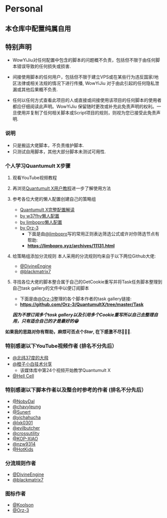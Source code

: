 # Personal
## 本仓库中配置纯属自用
## 特别声明
- WowYiJiu对任何配置中包含的脚本的问题概不负责，包括但不限于由任何脚本错误导致的任何损失或损害.

- 间接使用脚本的任何用户，包括但不限于建立VPS或在某些行为违反国家/地区法律或相关法规的情况下进行传播, WowYiJiu 对于由此引起的任何隐私泄漏或其他后果概不负责.

- 任何以任何方式查看此项目的人或直接或间接使用该项目的任何脚本的使用者都应仔细阅读此声明。WowYiJiu 保留随时更改或补充此免责声明的权利。一旦使用并复制了任何相关脚本或Script项目的规则，则视为您已接受此免责声明.

### 说明
- 只是搬运大佬脚本，不负责维护脚本.
- 只测试自用脚本，其他大部分脚本未测试可用性.

### 个人学习Quantumult X步骤
1. 观看YouTube视频教程
2. 再浏览[Quantumult X用户教程](https://www.notion.so/Quantumult-X-1d32ddc6e61c4892ad2ec5ea47f00917)进一步了解使用方法
3. 参考各位大佬的懒人配置创建自己的策略组
   - [Quantumult X完整配置解读](https://raw.githubusercontent.com/KOP-XIAO/QuantumultX/master/QuantumultX_Profiles.conf)
   - [by w37fhy懒人配置](https://raw.githubusercontent.com/w37fhy/QuantumultX/master/w37fhy_diy.conf)
   - [by limbopro懒人配置](https://raw.githubusercontent.com/limbopro/Profiles4limbo/main/full.conf)
   - [by Orz-3](https://raw.githubusercontent.com/Orz-3/QuantumultX/master/Orz-3.conf)
     - 下面是由[@limbopro](https://github.com/limbopro)写的常用正则表达筛选公式或许对你筛选节点有帮助:
     - **https://limbopro.xyz/archives/11131.html**
4. 给策略组添加分流规则
   本人采用的分流规则均来自于以下两位Github大佬:
   - [@DivineEngine](https://github.com/DivineEngine)
   - [@blackmatrix7](https://github.com/blackmatrix7)
5. 寻找各位大佬的脚本整合属于自己的GetCookie重写并将Task任务脚本整理到自己task gallery的文件中以便订阅脚本
   - 下面是由[@Orz-3](https://github.com/Orz-3)整理的各个脚本作者的task gallery链接: 
   - **https://github.com/Orz-3/QuantumultX/tree/master/Task**
   
   ***因为不想订阅多个task gallery以及引用多个Cookie重写所以自己去整理自用，只有适合自己的才是最好的:grin:***
   
**如果我的思路对你有帮助，麻烦可否点个*Star*, 在下感激不尽:gift_heart::gift_heart::gift_heart:**.

### 特别感谢以下YouTube视频作者 (排名不分先后）
- [@北纬37度的大飛](https://www.youtube.com/playlist?list=PLjqZWxLDYP3t12BpTjBvrDCbyJkYNxzwE)
- [@橙子小白技术分享](https://www.youtube.com/playlist?list=PLAwbcHHUuui90hRChtmitMuoDPoNdmYqD) 
   - 该媒体库中第24个视频开始教学Quantumult X
- [@Hell Cell](https://www.youtube.com/channel/UCgjdfJbXYaFfC3Wxump37Mg) 

### 特别感谢以下脚本作者以及整合时参考的作者 (排名不分先后）
- [@NobyDal](https://github.com/NobyDa)
- [@chavyleung](https://github.com/chavyleung)
- [@Sunert](https://github.com/Sunert)
- [@yichahucha](https://github.com/yichahucha)
- [@lxk0301](https://github.com/lxk0301)
- [@evilbutcher](https://github.com/evilbutcher)
- [@crossutility](https://github.com/crossutility)
- [@KOP-XIAO](https://github.com/KOP-XIAO)
- [@nzw9314](https://github.com/nzw9314)
- [@HotKids](https://github.com/HotKids)
### 分流规则作者
- [@DivineEngine](https://github.com/DivineEngine)
- [@blackmatrix7](https://github.com/blackmatrix7)
### 图标作者
- [@Koolson](https://github.com/Koolson)
- [@Orz-3](https://github.com/Orz-3)
